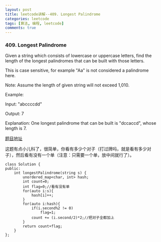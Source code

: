 ```yaml
---
layout: post
title: leetcode讲解--409. Longest Palindrome
categories: leetcode
tags: [算法, 编程, leetcode]
comments: true
---
```


### 409. Longest Palindrome

Given a string which consists of lowercase or uppercase letters, find the length of the longest palindromes that can be built with those letters.

This is case sensitive, for example "Aa" is not considered a palindrome here.

Note:
Assume the length of given string will not exceed 1,010.

Example:

Input:
"abccccdd"

Output:
7

Explanation:
One longest palindrome that can be built is "dccaccd", whose length is 7.

[题目地址](https://leetcode.com/problems/longest-palindrome/)

这题有点小儿科了，很简单，你看有多少个对子（打过牌吗，就是看有多少对子），然后看有没有一个单（注意：只需要一个单，放中间就行了）。

```
class Solution {
public:
    int longestPalindrome(string s) {
        unordered_map<char, int> hash;
        int count=0;
        int flag=0;//看有没有单
        for(auto i:s){
            hash[i]++;
        }
        for(auto i:hash){
            if(i.second%2 != 0)
                flag=1;
            count += (i.second/2)*2;//把对子全都加上
        }
        return count+flag;
    }
};
```
